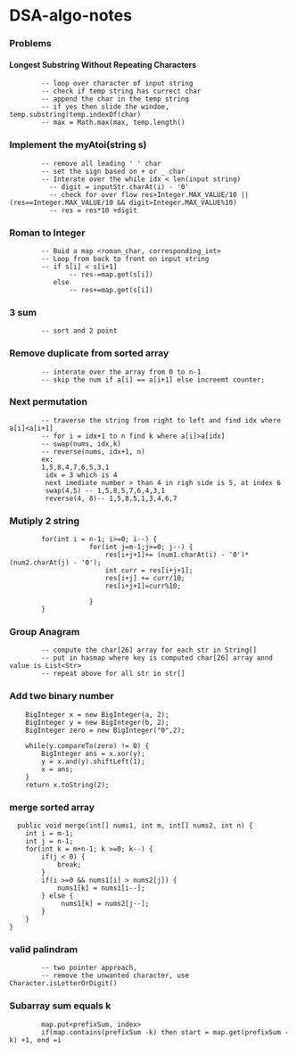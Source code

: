 # DSA-algo-notes

### Problems
####  Longest Substring Without Repeating Characters
            -- loop over character of input string
            -- check if temp string has currect char 
            -- append the char in the temp string
            -- if yes then slide the windoe, temp.substring(temp.indexOf(char)
            -- max = Math.max(max, temp.length()
            
### Implement the myAtoi(string s)
            -- remove all leading ' ' char
            -- set the sign based on + or _ char
            -- Interate over the while idx < len(input string)
              -- digit = inputStr.charAt(i) - '0'
              -- check for over flow res>Integer.MAX_VALUE/10 || (res==Integer.MAX_VALUE/10 && digit>Integer.MAX_VALUE%10)
              -- res = res*10 +digit
              
### Roman to Integer
            -- Buid a map <roman_char, corresponding_int>
            -- Loop from back to front on input string
            -- if s[i] < s[i+1]
                   -- res-=map.get(s[i])
               else
                   -- res+=map.get(s[i])
### 3 sum
            -- sort and 2 point

### Remove duplicate from sorted array
            -- interate over the array from 0 to n-1
            -- skip the num if a[i] == a[i+1] else increemt counter;
            
### Next permutation
            -- traverse the string from right to left and find idx where a[i]<a[i+1]
            -- for i = idx+1 to n find k where a[i]>a[idx]
            -- swap(nums, idx,k)
            -- reverse(nums, idx+1, n)
            ex:
            1,5,8,4,7,6,5,3,1
             idx = 3 which is 4
             next imediate number > than 4 in righ side is 5, at index 6
             swap(4,5) -- 1,5,8,5,7,6,4,3,1
             reverse(4, 8)-- 1,5,8,5,1,3,4,6,7
### Mutiply 2 string 
            for(int i = n-1; i>=0; i--) {
                        for(int j=m-1;j>=0; j--) {
                            res[i+j+1]+= (num1.charAt(i) - '0')*(num2.charAt(j) - '0');
                            int curr = res[i+j+1];
                            res[i+j] += curr/10;
                            res[i+j+1]=curr%10;

                        }
            }
### Group Anagram
            -- compute the char[26] array for each str in String[]
            -- put in hasmap where key is computed char[26] array annd value is List<Str>
            -- repeat above for all str in str[]            
### Add two binary number
        BigInteger x = new BigInteger(a, 2);
        BigInteger y = new BigInteger(b, 2);
        BigInteger zero = new BigInteger("0",2);
        
        while(y.compareTo(zero) != 0) {
            BigInteger ans = x.xor(y);
            y = x.and(y).shiftLeft(1);
            x = ans;
        }
        return x.toString(2);
        
 ### merge sorted array
      public void merge(int[] nums1, int m, int[] nums2, int n) {
        int i = m-1;
        int j = n-1;
        for(int k = m+n-1; k >=0; k--) {
            if(j < 0) {
                break;
            }
            if(i >=0 && nums1[i] > nums2[j]) {
                nums1[k] = nums1[i--];
            } else {
                 nums1[k] = nums2[j--];
            }
        }
    }
### valid palindram
            -- two pointer approach,
            -- remove the unwanted character, use Character.isLetterOrDigit()
            
### Subarray sum equals k
            map.put<prefixSum, index>
            if(map.contains(prefixSum -k) then start = map.get(prefixSum -k) +1, end =i
            
